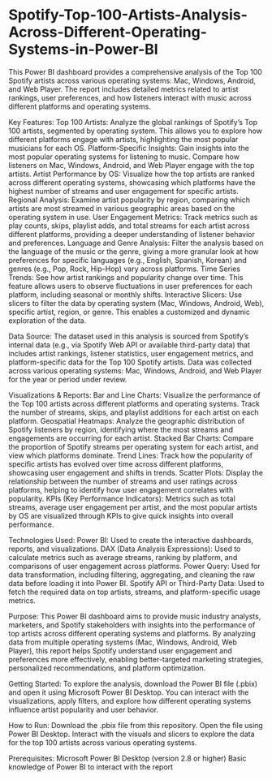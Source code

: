 # Spotify-Top-100-Artists-Analysis-Across-Different-Operating-Systems-in-Power-BI
This Power BI dashboard provides a comprehensive analysis of the Top 100 Spotify artists across various operating systems: Mac, Windows, Android, and Web Player. The report includes detailed metrics related to artist rankings, user preferences, and how listeners interact with music across different platforms and operating systems.

Key Features:
Top 100 Artists: Analyze the global rankings of Spotify’s Top 100 artists, segmented by operating system. This allows you to explore how different platforms engage with artists, highlighting the most popular musicians for each OS.
Platform-Specific Insights: Gain insights into the most popular operating systems for listening to music. Compare how listeners on Mac, Windows, Android, and Web Player engage with the top artists.
Artist Performance by OS: Visualize how the top artists are ranked across different operating systems, showcasing which platforms have the highest number of streams and user engagement for specific artists.
Regional Analysis: Examine artist popularity by region, comparing which artists are most streamed in various geographic areas based on the operating system in use.
User Engagement Metrics: Track metrics such as play counts, skips, playlist adds, and total streams for each artist across different platforms, providing a deeper understanding of listener behavior and preferences.
Language and Genre Analysis: Filter the analysis based on the language of the music or the genre, giving a more granular look at how preferences for specific languages (e.g., English, Spanish, Korean) and genres (e.g., Pop, Rock, Hip-Hop) vary across platforms.
Time Series Trends: See how artist rankings and popularity change over time. This feature allows users to observe fluctuations in user preferences for each platform, including seasonal or monthly shifts.
Interactive Slicers: Use slicers to filter the data by operating system (Mac, Windows, Android, Web), specific artist, region, or genre. This enables a customized and dynamic exploration of the data.


Data Source:
The dataset used in this analysis is sourced from Spotify’s internal data (e.g., via Spotify Web API or available third-party data) that includes artist rankings, listener statistics, user engagement metrics, and platform-specific data for the Top 100 Spotify artists. Data was collected across various operating systems: Mac, Windows, Android, and Web Player for the year or period under review.


Visualizations & Reports:
Bar and Line Charts: Visualize the performance of the Top 100 artists across different platforms and operating systems. Track the number of streams, skips, and playlist additions for each artist on each platform.
Geospatial Heatmaps: Analyze the geographic distribution of Spotify listeners by region, identifying where the most streams and engagements are occurring for each artist.
Stacked Bar Charts: Compare the proportion of Spotify streams per operating system for each artist, and view which platforms dominate.
Trend Lines: Track how the popularity of specific artists has evolved over time across different platforms, showcasing user engagement and shifts in trends.
Scatter Plots: Display the relationship between the number of streams and user ratings across platforms, helping to identify how user engagement correlates with popularity.
KPIs (Key Performance Indicators): Metrics such as total streams, average user engagement per artist, and the most popular artists by OS are visualized through KPIs to give quick insights into overall performance.


Technologies Used:
Power BI: Used to create the interactive dashboards, reports, and visualizations.
DAX (Data Analysis Expressions): Used to calculate metrics such as average streams, ranking by platform, and comparisons of user engagement across platforms.
Power Query: Used for data transformation, including filtering, aggregating, and cleaning the raw data before loading it into Power BI.
Spotify API or Third-Party Data: Used to fetch the required data on top artists, streams, and platform-specific usage metrics.


Purpose:
This Power BI dashboard aims to provide music industry analysts, marketers, and Spotify stakeholders with insights into the performance of top artists across different operating systems and platforms. By analyzing data from multiple operating systems (Mac, Windows, Android, Web Player), this report helps Spotify understand user engagement and preferences more effectively, enabling better-targeted marketing strategies, personalized recommendations, and platform optimization.


Getting Started:
To explore the analysis, download the Power BI file (.pbix) and open it using Microsoft Power BI Desktop. You can interact with the visualizations, apply filters, and explore how different operating systems influence artist popularity and user behavior.


How to Run:
Download the .pbix file from this repository.
Open the file using Power BI Desktop.
Interact with the visuals and slicers to explore the data for the top 100 artists across various operating systems.


Prerequisites:
Microsoft Power BI Desktop (version 2.8 or higher)
Basic knowledge of Power BI to interact with the report
